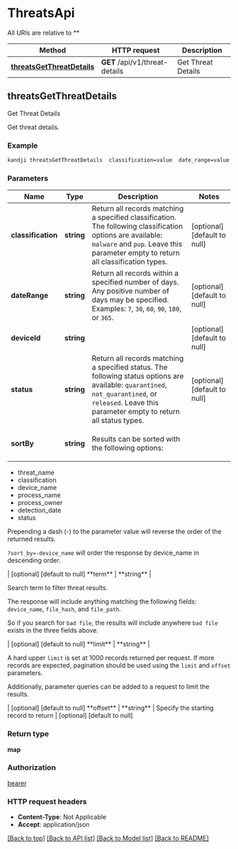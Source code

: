 # ThreatsApi

All URIs are relative to **

Method | HTTP request | Description
------------- | ------------- | -------------
[**threatsGetThreatDetails**](ThreatsApi.md#threatsGetThreatDetails) | **GET** /api/v1/threat-details | Get Threat Details



## threatsGetThreatDetails

Get Threat Details

Get threat details.

### Example

```bash
kandji threatsGetThreatDetails  classification=value  date_range=value  device_id=value  status=value  sort_by=value  term=value  limit=value  offset=value
```

### Parameters


Name | Type | Description  | Notes
------------- | ------------- | ------------- | -------------
 **classification** | **string** | Return all records matching a specified classification. The following classification options are available: <code>malware</code> and <code>pup</code>. Leave this parameter empty to return all classification types. | [optional] [default to null]
 **dateRange** | **string** | Return all records within a specified number of days. Any positive number of days may be specified. Examples: <code>7</code>, <code>30</code>, <code>60</code>, <code>90</code>, <code>180</code>, or <code>365</code>. | [optional] [default to null]
 **deviceId** | **string** |  | [optional] [default to null]
 **status** | **string** | Return all records matching a specified status. The following status options are available: <code>quarantined</code>, <code>not_quarantined</code>, or <code>released</code>. Leave this parameter empty to return all status types. | [optional] [default to null]
 **sortBy** | **string** | <p>Results can be sorted with the following options: </p>
<ul>
<li>threat_name</li>
<li>classification</li>
<li>device_name</li>
<li>process_name</li>
<li>process_owner</li>
<li>detection_date</li>
<li>status</li>
</ul>
<p>Prepending a dash (-) to the parameter value will reverse the order of the returned results.</p>
<p><code>?sort_by=-device_name</code> will order the response by device_name in descending order.</p> | [optional] [default to null]
 **term** | **string** | <p>Search term to filter threat results.</p>
<p>The response will include anything matching the following fields: <code>device_name</code>, <code>file_hash</code>, and <code>file_path</code>.</p>
<p>So if you search for <code>bad file</code>, the results will include anywhere <code>bad file</code> exists in the three fields above.</p> | [optional] [default to null]
 **limit** | **string** | <p>A hard upper <code>limit</code> is set at 1000 records returned per request. If more records are expected, pagination should be used using the <code>limit</code> and <code>offset</code> parameters. </p>
<p>Additionally, parameter queries can be added to a request to limit the results.</p> | [optional] [default to null]
 **offset** | **string** | Specify the starting record to return | [optional] [default to null]

### Return type

**map**

### Authorization

[bearer](../README.md#bearer)

### HTTP request headers

- **Content-Type**: Not Applicable
- **Accept**: application/json

[[Back to top]](#) [[Back to API list]](../README.md#documentation-for-api-endpoints) [[Back to Model list]](../README.md#documentation-for-models) [[Back to README]](../README.md)

